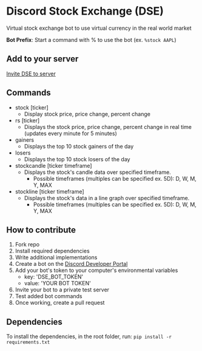 # Discord Stock Exchange (DSE)
Virtual stock exchange bot to use virtual currency in the real world market

**Bot Prefix**: Start a command with % to use the bot (ex. `%stock AAPL`)

## Add to your server
[Invite DSE to server](https://discordapp.com/api/oauth2/authorize?client_id=690279463648493578&permissions=117824&scope=bot)

## Commands
- stock [ticker]
    - Display stock price, price change, percent change
- rs [ticker]
    - Displays the stock price, price change, percent change in real time (updates every minute for 5 minutes)
- gainers
    - Displays the top 10 stock gainers of the day
- losers
    - Displays the top 10 stock losers of the day
- stockcandle [ticker timeframe]
    - Displays the stock's candle data over specified timeframe.  
      - Possible timeframes (multiples can be specified ex. 5D): D, W, M, Y, MAX
- stockline [ticker timeframe]
    - Displays the stock\'s data in a line graph over specified timeframe.
      - Possible timeframes (multiples can be specified ex. 5D): D, W, M, Y, MAX


## How to contribute
1. Fork repo
2. Install required dependencies
2. Write additional implementations
3. Create a bot on the [Discord Developer Portal](https://discordapp.com/developers/applications/)
4. Add your bot's token to your computer's environmental variables
    - key: 'DSE_BOT_TOKEN'
    - value: 'YOUR BOT TOKEN'
5. Invite your bot to a private test server
6. Test added bot commands
7. Once working, create a pull request

## Dependencies
To install the dependencies, in the root folder, run:
`pip install -r requirements.txt`